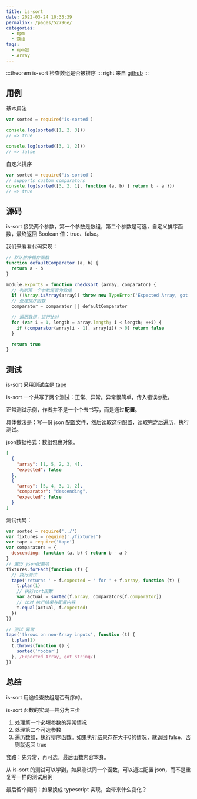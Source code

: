```yaml
---
title: is-sort
date: 2022-03-24 10:35:39
permalink: /pages/52796e/
categories:
  - npm
  - 数组
tags:
  - npm包
  - Array
---
```


:::theorem is-sort
检查数组是否被排序
::: right
来自 [github](https://github.com/dcousens/is-sorted)
:::

## 用例

基本用法

```javascript
var sorted = require('is-sorted')

console.log(sorted([1, 2, 3]))
// => true

console.log(sorted([3, 1, 2]))
// => false
```

自定义排序

```javascript
var sorted = require('is-sorted')
// supports custom comparators
console.log(sorted([3, 2, 1], function (a, b) { return b - a }))
// => true
```
## 源码

is-sort 接受两个参数，第一个参数是数组，第二个参数是可选，自定义排序函数，最终返回 Boolean 值：true、false。

我们来看看代码实现：

```javascript
// 默认排序操作函数
function defaultComparator (a, b) {
  return a - b
}

module.exports = function checksort (array, comparator) {
  // 判断第一个参数是否为数组
  if (!Array.isArray(array)) throw new TypeError('Expected Array, got ' + (typeof array))
  // 处理排序函数
  comparator = comparator || defaultComparator

  // 遍历数组，进行比对
  for (var i = 1, length = array.length; i < length; ++i) {
    if (comparator(array[i - 1], array[i]) > 0) return false
  }

  return true
}
```

## 测试

is-sort 采用测试库是[ tape ](https://github.com/substack/tape)

is-sort 一个共写了两个测试：正常、异常。异常很简单，传入错误参数。

正常测试示例，作者并不是一个个去书写，而是通过**配置**。

具体做法是：写一份 json 配置文件，然后读取这份配置，读取完之后遍历，执行测试。

json数据格式：数组包裹对象。

```json
[
  {
    "array": [1, 5, 2, 3, 4],
    "expected": false
  },
  {
    "array": [5, 4, 3, 1, 2],
    "comparator": "descending",
    "expected": false
  }
]
```
测试代码：

```js
var sorted = require('../')
var fixtures = require('./fixtures')
var tape = require('tape')
var comparators = {
  descending: function (a, b) { return b - a }
}
// 遍历 json配置项
fixtures.forEach(function (f) {
  // 执行测试
  tape('returns ' + f.expected + ' for ' + f.array, function (t) {
    t.plan(1)
    // 执行sort函数
    var actual = sorted(f.array, comparators[f.comparator])
    // 比对 执行结果与配置内容
    t.equal(actual, f.expected)
  })
})

// 测试 异常
tape('throws on non-Array inputs', function (t) {
  t.plan(1)
  t.throws(function () {
    sorted('foobar')
  }, /Expected Array, got string/)
})
```

## 总结

is-sort 用途检查数组是否有序的。

is-sort 函数的实现一共分为三步

1. 处理第一个必填参数的异常情况
2. 处理第二个可选参数
3. 遍历数组，执行排序函数。如果执行结果存在大于0的情况，就返回 false，否则就返回 true

套路：先异常，再可选，最后函数内容本身。

从 is-sort 的测试可以学到，如果测试同一个函数，可以通过配置 json，而不是重复写一样的测试用例

最后留个疑问：如果换成 typescript 实现，会带来什么变化？